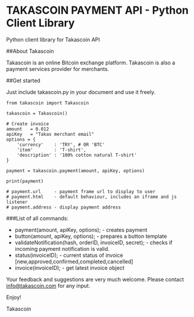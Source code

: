 TAKASCOIN PAYMENT API - Python Client Library
================================

Python client library for Takascoin API


##About Takascoin

Takascoin is an online Bitcoin exchange platform. Takascoin is also a payment services provider for merchants.

##Get started

Just include takascoin.py in your document and use it freely.

```
from takascoin import Takascoin

takascoin = Takascoin()

# Create invoice
amount   = 0.012
apiKey   = "Takas merchant email"
options = {
    'currency'    : 'TRY', # OR 'BTC'
    'item'        : 'T-shirt',
    'description' : '100% cotton natural T-shirt'
}

payment = takascoin.payment(amount, apiKey, options)

print(payment)

# payment.url     - payment frame url to display to user
# payment.html    - default behaviour, includes an iframe and js listener
# payment.address - display payment address

```

###List of all commands:
- payment(amount, apiKey, options);                           - creates payment
- button(amount, apiKey, options);                            - prepares a button template
- validateNotification(hash, orderID, invoiceID, secret);     - checks if incoming payment notification is valid.
- status(invoiceID);                                          - current status of invoice [new,approved,confirmed,completed,cancelled]
- invoice(invoiceID);                                         - get latest invoice object


Your feedback and suggestions are very much welcome. Please contact info@takascoin.com for any input. 

Enjoy!

Takascoin

